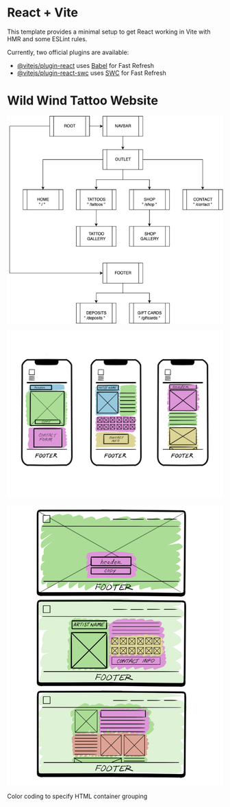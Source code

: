 # React + Vite

This template provides a minimal setup to get React working in Vite with HMR and some ESLint rules.

Currently, two official plugins are available:

- [@vitejs/plugin-react](https://github.com/vitejs/vite-plugin-react/blob/main/packages/plugin-react/README.md) uses [Babel](https://babeljs.io/) for Fast Refresh
- [@vitejs/plugin-react-swc](https://github.com/vitejs/vite-plugin-react-swc) uses [SWC](https://swc.rs/) for Fast Refresh

# Wild Wind Tattoo Website

![Site Outline](src/client/images/wildWindSite.jpg)

![Site Wireframe Mobile](src/client/images/wireframeMobile.png)

![SiteWireframeDesktop](src/client/images/wireframeDesktop.png)

Color coding to specify HTML container grouping
